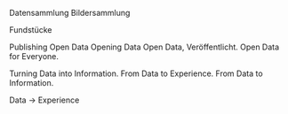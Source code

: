 Datensammlung
Bildersammlung

Fundstücke

Publishing Open Data
Opening Data
Open Data, Veröffentlicht.
Open Data for Everyone.

Turning Data into Information.
From Data to Experience.
From Data to Information.

Data → Experience
